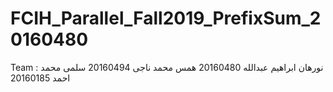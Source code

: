 # FCIH_Parallel_Fall2019_PrefixSum_20160480
Team :
 نورهان ابراهيم عبدالله 20160480
 همس محمد ناجى 20160494
 سلمى محمد احمد 20160185
 
